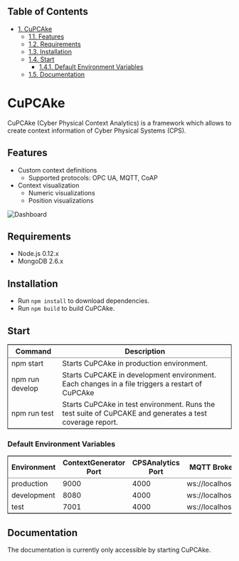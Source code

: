 <div id="table-of-contents">
<h2>Table of Contents</h2>
<div id="text-table-of-contents">
<ul>
<li><a href="#sec-1">1. CuPCAke</a>
<ul>
<li><a href="#sec-1-1">1.1. Features</a></li>
<li><a href="#sec-1-2">1.2. Requirements</a></li>
<li><a href="#sec-1-3">1.3. Installation</a></li>
<li><a href="#sec-1-4">1.4. Start</a>
<ul>
<li><a href="#sec-1-4-1">1.4.1. Default Environment Variables</a></li>
</ul>
</li>
<li><a href="#sec-1-5">1.5. Documentation</a></li>
</ul>
</li>
</ul>
</div>
</div>

# CuPCAke<a id="sec-1" name="sec-1"></a>

CuPCAke (Cyber Physical Context Analytics) is a framework which allows to create
context information of Cyber Physical Systems (CPS). 

## Features<a id="sec-1-1" name="sec-1-1"></a>

-   Custom context definitions
    -   Supported protocols: OPC UA, MQTT, CoAP
-   Context visualization
    -   Numeric visualizations
    -   Position visualizations

![Dashboard](http://cdn.makeagif.com/media/10-14-2015/qF7ofE.gif)

## Requirements<a id="sec-1-2" name="sec-1-2"></a>

-   Node.js 0.12.x
-   MongoDB 2.6.x

## Installation<a id="sec-1-3" name="sec-1-3"></a>

-   Run `npm install` to download dependencies.
-   Run `npm build` to build CuPCAke.

## Start<a id="sec-1-4" name="sec-1-4"></a>

<table border="2" cellspacing="0" cellpadding="6" rules="groups" frame="hsides">


<colgroup>
<col  class="left" />

<col  class="left" />
</colgroup>
<thead>
<tr>
<th scope="col" class="left">Command</th>
<th scope="col" class="left">Description</th>
</tr>
</thead>

<tbody>
<tr>
<td class="left">npm start</td>
<td class="left">Starts CuPCAke in production environment.</td>
</tr>


<tr>
<td class="left">npm run develop</td>
<td class="left">Starts CuPCAKE in development environment. Each changes in a file triggers a restart of CuPCAke</td>
</tr>


<tr>
<td class="left">npm run test</td>
<td class="left">Starts CuPCAke in test environment. Runs the test suite of CuPCAKE and generates a test coverage report.</td>
</tr>
</tbody>
</table>

### Default Environment Variables<a id="sec-1-4-1" name="sec-1-4-1"></a>

<table border="2" cellspacing="0" cellpadding="6" rules="groups" frame="hsides">


<colgroup>
<col  class="left" />

<col  class="right" />

<col  class="right" />

<col  class="left" />

<col  class="left" />
</colgroup>
<thead>
<tr>
<th scope="col" class="left">Environment</th>
<th scope="col" class="right">ContextGenerator Port</th>
<th scope="col" class="right">CPSAnalytics Port</th>
<th scope="col" class="left">MQTT Broker URL</th>
<th scope="col" class="left">MongoDB URL</th>
</tr>
</thead>

<tbody>
<tr>
<td class="left">production</td>
<td class="right">9000</td>
<td class="right">4000</td>
<td class="left">ws://localhost:3000</td>
<td class="left">mongodb://localhost/contextGenerator</td>
</tr>


<tr>
<td class="left">development</td>
<td class="right">8080</td>
<td class="right">4000</td>
<td class="left">ws://localhost:7000</td>
<td class="left">mongodb://localhost/contextGeneratorDev</td>
</tr>


<tr>
<td class="left">test</td>
<td class="right">7001</td>
<td class="right">4000</td>
<td class="left">ws://localhost:7000</td>
<td class="left">mongodb://localhost/contextGeneratorTest</td>
</tr>
</tbody>
</table>

## Documentation<a id="sec-1-5" name="sec-1-5"></a>

The documentation is currently only accessible by starting CuPCAke.